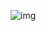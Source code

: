 
![img](https://user-images.githubusercontent.com/115167359/227727277-e9ae853e-24dc-4e8e-b2fe-5a6a736979c1.png)
